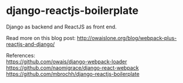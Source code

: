 # django-reactjs-boilerplate
Django as backend and ReactJS as front end.


Read more on this blog post:
http://owaislone.org/blog/webpack-plus-reactjs-and-django/

References:
</br>
https://github.com/owais/django-webpack-loader
</br>
https://github.com/naomigrace/django-react-webpack
</br>
https://github.com/mbrochh/django-reactjs-boilerplate
